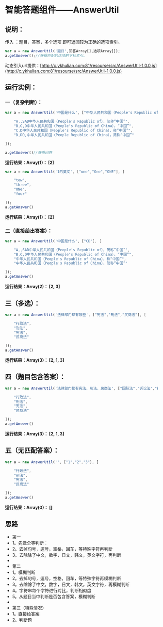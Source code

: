 # 智能答题组件——AnswerUtil


## 说明：
传入 ：题目，答案，多个选项
即可返回较为正确的选项索引。

```javascript
var a = new AnswerUtil('题目',回答Array[],选项Array[]);
a.getAnswer();//获得匹配的选项的下标索引。
```
动态引入url提供：[http://c.ykhulian.com:81/resourse/src/AnswerUtil-1.0.0.js](http://c.ykhulian.com:81/resourse/src/AnswerUtil-1.0.0.js)
## 运行实例：
###  一（复杂判断）：
```javascript
var a = new AnswerUtil('中国是什么', ["中华人民共和国（People's Republic of China），简称“中国”"], [

    "A,,SAD中华人民共和国（People's Republic of），简称“中国”",
    "B,C,D中华人民共和国（People's Republic of China），“中国”",
    "C,D中华人民共和国（People's Republic of China），称“中国”",
    "D,DD,中华人民共和国（People Republic of China），简称“中国”"

]);

a.getAnswer()//获得回答
```
__运行结果：Array(1)： [2]__
```javascript
var a = new AnswerUtil('1的英文', ["one","One","ONE"], [

    "tow",
    "three",
    "ONe",
    "four"

]);
a.getAnswer()
```
__运行结果：Array(1)： [2]__

### 二（直接给出答案）：
```javascript
var a = new AnswerUtil('中国是什么', ["CD"], [

    "A,,SAD中华人民共和国（People's Republic of），简称“中国”",
    "B,C,D中华人民共和国（People's Republic of China），“中国”",
    "中华人民共和国（People's Republic of China），称“中国”",
    "中华人民共和国（People's Republic of China），简称“中国”"

]);
a.getAnswer()
```
__运行结果：Array(2)： [2, 3]__

## 三（多选）：
```javascript
var a = new AnswerUtil('法律部门都有哪些', ["宪法","刑法","民商法"], [

    "行政法",
    "刑法",
    "宪法",
    "民商法"

]);
a.getAnswer()
```

__运行结果：Array(3)： [2, 1, 3]__

## 四（题目包含答案）：
```javascript
var a = new AnswerUtil('法律部门都有宪法，刑法，民商法', ["国际法","诉讼法","经济法"], [

    "行政法",
    "刑法",
    "宪法",
    "民商法"

]);
a.getAnswer()
```

__运行结果：Array(3)： [2, 1, 3]__

## 五（无匹配答案）：
```javascript
var a = new AnswerUtil('', ["1","2","3"], [

    "行政法",
    "刑法",
    "宪法",
    "民商法"

]);
a.getAnswer()
```

__运行结果：Array(0)： []__

## 思路

 * 第一
 * 1。先做全等判断：
 * 2。去掉句号，逗号，空格，回车，等特殊字符再判断
 * 3。去除除了中文，数字，日文，韩文，英文字符，再判断
 * 
 * 第二
 * 1。模糊判断
 * 2。去掉句号，逗号，空格，回车，等特殊字符再模糊判断
 * 3。去除除了中文，数字，日文，韩文，英文字符，再模糊判断
 * 4。字符串每个字符进行对比，判断相似度
 * 5。从题目当中判断是否包含答案，模糊判断
 * 
 * 第三（特殊情况）
 * 1。直接给答案
 * 2。判断题

